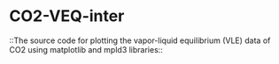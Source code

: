 # CO2-VEQ-inter
::The source code for plotting the vapor-liquid equilibrium (VLE) data of CO2 using matplotlib and mpld3 libraries::
